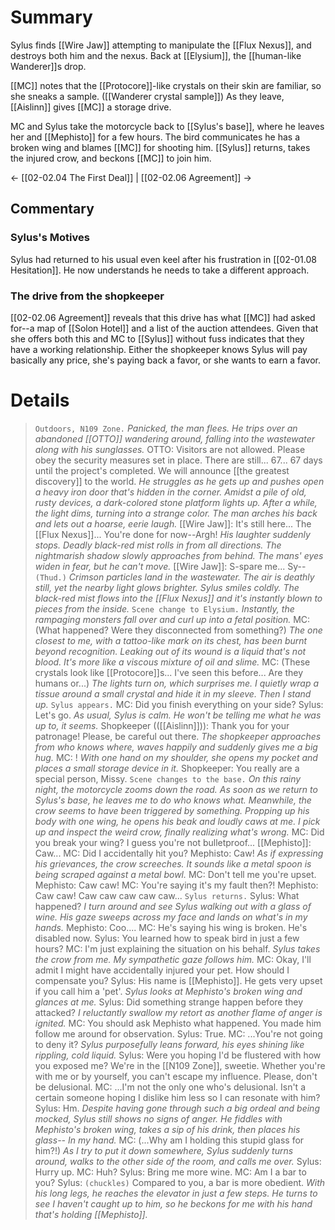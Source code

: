 # Summary
Sylus finds [[Wire Jaw]] attempting to manipulate the [[Flux Nexus]], and destroys both him and the nexus. Back at [[Elysium]], the [[human-like Wanderer]]s drop.

[[MC]] notes that the [[Protocore]]-like crystals on their skin are familiar, so she sneaks a sample. ([[Wanderer crystal sample]]) As they leave, [[Aislinn]] gives [[MC]] a storage drive.

MC and Sylus take the motorcycle back to [[Sylus's base]], where he leaves her and [[Mephisto]] for a few hours. The bird communicates he has a broken wing and blames [[MC]] for shooting him. [[Sylus]] returns, takes the injured crow, and beckons [[MC]] to join him.

← [[02-02.04 The First Deal]] | [[02-02.06 Agreement]] →
## Commentary

### Sylus's Motives
Sylus had returned to his usual even keel after his frustration in [[02-01.08 Hesitation]]. He now understands he needs to take a different approach.

### The drive from the shopkeeper
[[02-02.06 Agreement]] reveals that this drive has what [[MC]] had asked for--a map of [[Solon Hotel]] and a list of the auction attendees. Given that she offers both this and MC to [[Sylus]] without fuss indicates that they have a working relationship. Either the shopkeeper knows Sylus will pay basically any price, she's paying back a favor, or she wants to earn a favor.

# Details
> `Outdoors, N109 Zone.`
> *Panicked, the man flees. He trips over an abandoned [[OTTO]] wandering around, falling into the wastewater along with his sunglasses.*
> OTTO: Visitors are not allowed. Please obey the security measures set in place. There are still... 67... 67 days until the project's completed. We will announce [[the greatest discovery]] to the world.
> *He struggles as he gets up and pushes open a heavy iron door that's hidden in the corner. Amidst a pile of old, rusty devices, a dark-colored stone platform lights up.*
> *After a while, the light dims, turning into a strange color. The man arches his back and lets out a hoarse, eerie laugh.*
> [[Wire Jaw]]: It's still here... The [[Flux Nexus]]... You're done for now--Argh!
> *His laughter suddenly stops. Deadly black-red mist rolls in from all directions. The nightmarish shadow slowly approaches from behind. The mans' eyes widen in fear, but he can't move.*
> [[Wire Jaw]]: S-spare me... Sy-- `(Thud.)`
> *Crimson particles land in the wastewater. The air is deathly still, yet the nearby light glows brighter. Sylus smiles coldly. The black-red mist flows into the [[Flux Nexus]] and it's instantly blown to pieces from the inside.*
> `Scene change to Elysium.`
> *Instantly, the rampaging monsters fall over and curl up into a fetal position.*
> MC: (What happened? Were they disconnected from something?)
> *The one closest to me, with a tattoo-like mark on its chest, has been burnt beyond recognition. Leaking out of its wound is a liquid that's not blood. It's more like a viscous mixture of oil and slime.*
> MC: (These crystals look like [[Protocore]]s... I've seen this before... Are they humans or...)
> *The lights turn on, which surprises me. I quietly wrap a tissue around a small crystal and hide it in my sleeve. Then I stand up.*
> `Sylus appears.`
> MC: Did you finish everything on your side? 
> Sylus: Let's go.
> *As usual, Sylus is calm. He won't be telling me what he was up to, it seems.*
> Shopkeeper (([[Aislinn]])): Thank you for your patronage! Please, be careful out there.
> *The shopkeeper approaches from who knows where, waves happily and suddenly gives me a big hug.*
> MC: !
> *With one hand on my shoulder, she opens my pocket and places a small storage device in it.*
> Shopkeeper: You really are a special person, Missy.
> `Scene changes to the base.`
> *On this rainy night, the motorcycle zooms down the road. As soon as we return to Sylus's base, he leaves me to do who knows what.
> Meanwhile, the crow seems to have been triggered by something. Propping up his body with one wing, he opens his beak and loudly caws at me.
> I pick up and inspect the weird crow, finally realizing what's wrong.*
> MC: Did you break your wing? I guess you're not bulletproof...
> [[Mephisto]]: Caw...
> MC: Did I accidentally hit you?
> Mephisto: Caw!
> *As if expressing his grievances, the crow screeches. It sounds like a metal spoon is being scraped against a metal bowl.*
> MC: Don't tell me you're upset.
> Mephisto: Caw caw!
> MC: You're saying it's my fault then?!
> Mephisto: Caw caw! Caw caw caw caw caw...
> `Sylus returns.`
> Sylus: What happened?
> *I turn around and see Sylus walking out with a glass of wine. His gaze sweeps across my face and lands on what's in my hands.*
> Mephisto: Coo....
> MC: He's saying his wing is broken. He's disabled now.
> Sylus: You learned how to speak bird in just a few hours?
> MC: I'm just explaining the situation on his behalf.
> *Sylus takes the crow from me. My sympathetic gaze follows him.*
> MC: Okay, I'll admit I might have accidentally injured your pet. How should I compensate you?
> Sylus: His name is [[Mephisto]]. He gets very upset if you call him a 'pet'.
> *Sylus looks at Mephisto's broken wing and glances at me.*
> Sylus: Did something strange happen before they attacked?
> *I reluctantly swallow my retort as another flame of anger is ignited.*
> MC: You should ask Mephisto what happened. You made him follow me around for observation.
> Sylus: True.
> MC: ...You're not going to deny it?
> *Sylus purposefully leans forward, his eyes shining like rippling, cold liquid.*
> Sylus: Were you hoping I'd be flustered with how you exposed me? We're in the [[N109 Zone]], sweetie. Whether you're with me or by yourself, you can't escape my influence. Please, don't be delusional.
> MC: ...I'm not the only one who's delusional. Isn't a certain someone hoping I dislike him less so I can resonate with him?
> Sylus: Hm.
> *Despite having gone through such a big ordeal and being mocked, Sylus still shows no signs of anger. He fiddles with Mephisto's broken wing, takes a sip of his drink, then places his glass--
> In my hand.*
> MC: (...Why am I holding this stupid glass for him?!)
> *As I try to put it down somewhere, Sylus suddenly turns around, walks to the other side of the room, and calls me over.*
> Sylus: Hurry up.
> MC: Huh?
> Sylus: Bring me more wine.
> MC: Am I a bar to you?
> Sylus: `(chuckles)` Compared to you, a bar is more obedient.
> *With his long legs, he reaches the elevator in just a few steps. He turns to see I haven't caught up to him, so he beckons for me with his hand that's holding [[Mephisto]].*